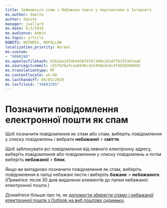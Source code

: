 ```yaml
---
title: Займаються спам і Небажана пошта у перспективи в Інтернеті
ms.author: daeite
author: daeite
manager: joallard
ms.date: 6/3/2019
ms.audience: Admin
ms.topic: article
ROBOTS: NOINDEX, NOFOLLOW
localization_priority: Normal
ms.custom:
- "9000290"
ms.openlocfilehash: 63b2ee1dfdb4458f9767300c263df7b3fb367ea8
ms.sourcegitcommit: c65fb26afcaa8446c3e5490ed14c4f403b9d0945
ms.translationtype: MT
ms.contentlocale: uk-UA
ms.lasthandoff: 06/03/2019
ms.locfileid: "34683395"
---
```

# <a name="mark-email-messages-as-junk"></a>Позначити повідомлення електронної пошти як спам

Щоб позначити повідомлення як спам або спам, виберіть повідомлення у списку повідомлень і вибрати **небажаної** > **сміття**.

Щоб заблокувати всі повідомлення від певного електронну адресу, виберіть повідомлення або повідомлення у списку повідомлень а потім виберіть **небажаної** > **блок**.

Якщо ви випадково позначити повідомлення як спам, виберіть повідомлення в папці небажані листи і виберіть **бажане** > **небажаного**. (*Примітка:* після 30 днів видаленні елементів до папки небажаної електронної пошти.)

Дізнайтеся більше про те, як [допомогти зберегти спаму і небажаної електронної пошти з Outlook на веб поштову скриньку.](https://support.office.com/article/db786e79-54e2-40cc-904f-d89d57b7f41d)